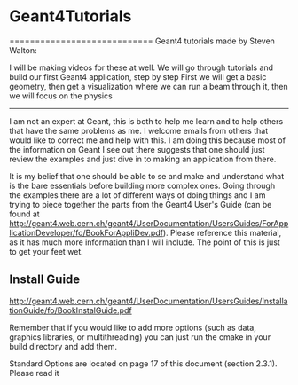 # Geant4Tutorials
============================
Geant4 tutorials made by Steven Walton:

I will be making videos for these at well. 
We will go through tutorials and build our first Geant4 application, step by step
First we will get a basic geometry, then get a visualization where we can run a beam through it, then we will focus on the physics

--------------------------------------
I am not an expert at Geant, this is both to help me learn and to help others that have the same problems as me. I welcome emails from others that would like to correct me and help with this. I am doing this because most of the information on Geant I see out there suggests that one should just review the examples and just dive in to making an application from there.

It is my belief that one should be able to se and make and understand what is the bare essentials before building more complex ones. Going through the examples there are a lot of different ways of doing things and I am trying to piece together the parts from the Geant4 User's Guide (can be found at http://geant4.web.cern.ch/geant4/UserDocumentation/UsersGuides/ForApplicationDeveloper/fo/BookForAppliDev.pdf). Please reference this material, as it has much more information than I will include. The point of this is just to get your feet wet.

Install Guide
--------------
http://geant4.web.cern.ch/geant4/UserDocumentation/UsersGuides/InstallationGuide/fo/BookInstalGuide.pdf

Remember that if you would like to add more options (such as data, graphics libraries, or multithreading) you can just run the cmake in your build directory and add them. 

Standard Options are located on page 17 of this document (section 2.3.1). Please read it
